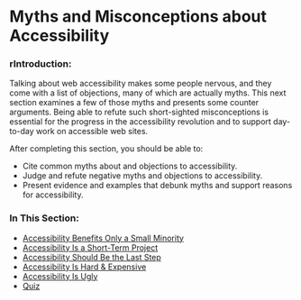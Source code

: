 # Myths and Misconceptions about Accessibility

### rIntroduction:

Talking about web accessibility makes some people nervous, and they come with a list of objections, many of which are actually myths. This next section examines a few of those myths and presents some counter arguments. Being able to refute such short-sighted misconceptions is essential for the progress in the accessibility revolution and to support day-to-day work on accessible web sites.

After completing this section, you should be able to:

* Cite common myths about and objections to accessibility.
* Judge and refute negative myths and objections to accessibility.
* Present evidence and examples that debunk myths and support reasons for accessibility.

### In This Section:

* [Accessibility Benefits Only a Small Minority](https://dequeuniversity.com/class/iaap-cpacc/myths/class/iaap-cpacc/myths/minority)
* [Accessibility Is a Short-Term Project](https://dequeuniversity.com/class/iaap-cpacc/myths/class/iaap-cpacc/myths/short-term)
* [Accessibility Should Be the Last Step](https://dequeuniversity.com/class/iaap-cpacc/myths/class/iaap-cpacc/myths/last-step)
* [Accessibility Is Hard & Expensive](https://dequeuniversity.com/class/iaap-cpacc/myths/class/iaap-cpacc/myths/hard-expensive)
* [Accessibility Is Ugly](https://dequeuniversity.com/class/iaap-cpacc/myths/class/iaap-cpacc/myths/ugly)
* [Quiz](https://dequeuniversity.com/class/iaap-cpacc/myths/class/iaap-cpacc/myths/quiz)
